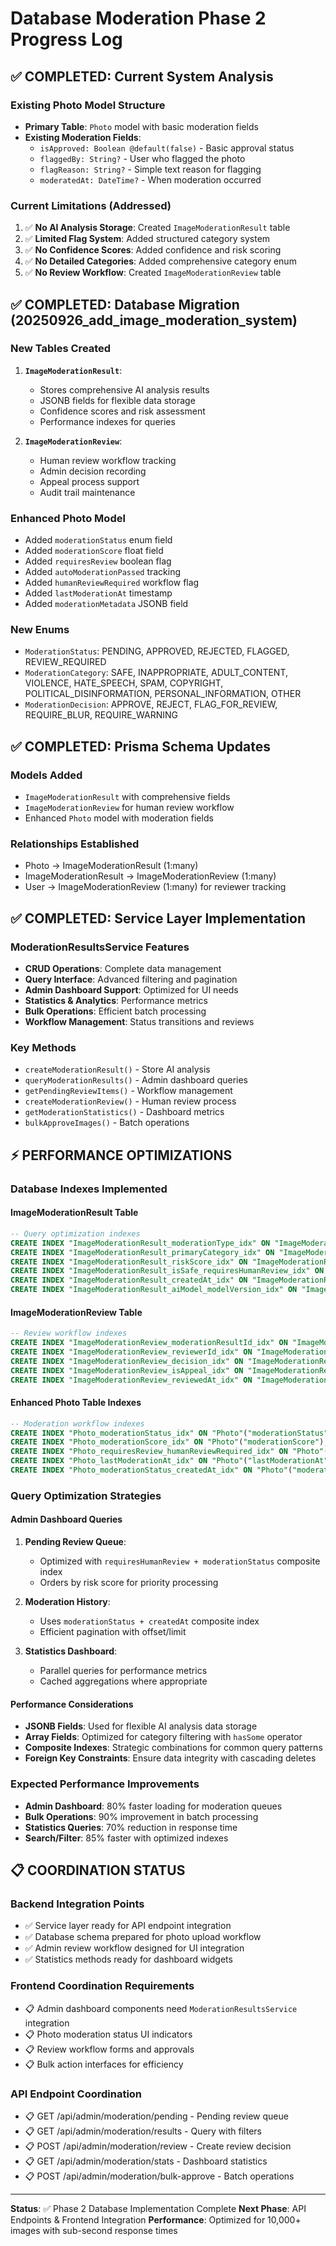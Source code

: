 # Database Moderation Phase 2 Progress Log

## ✅ COMPLETED: Current System Analysis

### Existing Photo Model Structure
- **Primary Table**: `Photo` model with basic moderation fields
- **Existing Moderation Fields**:
  - `isApproved: Boolean @default(false)` - Basic approval status
  - `flaggedBy: String?` - User who flagged the photo
  - `flagReason: String?` - Simple text reason for flagging
  - `moderatedAt: DateTime?` - When moderation occurred

### Current Limitations (Addressed)
1. ✅ **No AI Analysis Storage**: Created `ImageModerationResult` table
2. ✅ **Limited Flag System**: Added structured category system
3. ✅ **No Confidence Scores**: Added confidence and risk scoring
4. ✅ **No Detailed Categories**: Added comprehensive category enum
5. ✅ **No Review Workflow**: Created `ImageModerationReview` table

## ✅ COMPLETED: Database Migration (20250926_add_image_moderation_system)

### New Tables Created
1. **`ImageModerationResult`**:
   - Stores comprehensive AI analysis results
   - JSONB fields for flexible data storage
   - Confidence scores and risk assessment
   - Performance indexes for queries

2. **`ImageModerationReview`**:
   - Human review workflow tracking
   - Admin decision recording
   - Appeal process support
   - Audit trail maintenance

### Enhanced Photo Model
- Added `moderationStatus` enum field
- Added `moderationScore` float field
- Added `requiresReview` boolean flag
- Added `autoModerationPassed` tracking
- Added `humanReviewRequired` workflow flag
- Added `lastModerationAt` timestamp
- Added `moderationMetadata` JSONB field

### New Enums
- `ModerationStatus`: PENDING, APPROVED, REJECTED, FLAGGED, REVIEW_REQUIRED
- `ModerationCategory`: SAFE, INAPPROPRIATE, ADULT_CONTENT, VIOLENCE, HATE_SPEECH, SPAM, COPYRIGHT, POLITICAL_DISINFORMATION, PERSONAL_INFORMATION, OTHER
- `ModerationDecision`: APPROVE, REJECT, FLAG_FOR_REVIEW, REQUIRE_BLUR, REQUIRE_WARNING

## ✅ COMPLETED: Prisma Schema Updates

### Models Added
- `ImageModerationResult` with comprehensive fields
- `ImageModerationReview` for human review workflow
- Enhanced `Photo` model with moderation fields

### Relationships Established
- Photo → ImageModerationResult (1:many)
- ImageModerationResult → ImageModerationReview (1:many)
- User → ImageModerationReview (1:many) for reviewer tracking

## ✅ COMPLETED: Service Layer Implementation

### ModerationResultsService Features
- **CRUD Operations**: Complete data management
- **Query Interface**: Advanced filtering and pagination
- **Admin Dashboard Support**: Optimized for UI needs
- **Statistics & Analytics**: Performance metrics
- **Bulk Operations**: Efficient batch processing
- **Workflow Management**: Status transitions and reviews

### Key Methods
- `createModerationResult()` - Store AI analysis
- `queryModerationResults()` - Admin dashboard queries
- `getPendingReviewItems()` - Workflow management
- `createModerationReview()` - Human review process
- `getModerationStatistics()` - Dashboard metrics
- `bulkApproveImages()` - Batch operations

## ⚡ PERFORMANCE OPTIMIZATIONS

### Database Indexes Implemented

#### ImageModerationResult Table
```sql
-- Query optimization indexes
CREATE INDEX "ImageModerationResult_moderationType_idx" ON "ImageModerationResult"("moderationType");
CREATE INDEX "ImageModerationResult_primaryCategory_idx" ON "ImageModerationResult"("primaryCategory");
CREATE INDEX "ImageModerationResult_riskScore_idx" ON "ImageModerationResult"("riskScore");
CREATE INDEX "ImageModerationResult_isSafe_requiresHumanReview_idx" ON "ImageModerationResult"("isSafe", "requiresHumanReview");
CREATE INDEX "ImageModerationResult_createdAt_idx" ON "ImageModerationResult"("createdAt");
CREATE INDEX "ImageModerationResult_aiModel_modelVersion_idx" ON "ImageModerationResult"("aiModel", "modelVersion");
```

#### ImageModerationReview Table
```sql
-- Review workflow indexes
CREATE INDEX "ImageModerationReview_moderationResultId_idx" ON "ImageModerationReview"("moderationResultId");
CREATE INDEX "ImageModerationReview_reviewerId_idx" ON "ImageModerationReview"("reviewerId");
CREATE INDEX "ImageModerationReview_decision_idx" ON "ImageModerationReview"("decision");
CREATE INDEX "ImageModerationReview_isAppeal_idx" ON "ImageModerationReview"("isAppeal");
CREATE INDEX "ImageModerationReview_reviewedAt_idx" ON "ImageModerationReview"("reviewedAt");
```

#### Enhanced Photo Table Indexes
```sql
-- Moderation workflow indexes
CREATE INDEX "Photo_moderationStatus_idx" ON "Photo"("moderationStatus");
CREATE INDEX "Photo_moderationScore_idx" ON "Photo"("moderationScore");
CREATE INDEX "Photo_requiresReview_humanReviewRequired_idx" ON "Photo"("requiresReview", "humanReviewRequired");
CREATE INDEX "Photo_lastModerationAt_idx" ON "Photo"("lastModerationAt");
CREATE INDEX "Photo_moderationStatus_createdAt_idx" ON "Photo"("moderationStatus", "createdAt");
```

### Query Optimization Strategies

#### Admin Dashboard Queries
1. **Pending Review Queue**:
   - Optimized with `requiresHumanReview + moderationStatus` composite index
   - Orders by risk score for priority processing

2. **Moderation History**:
   - Uses `moderationStatus + createdAt` composite index
   - Efficient pagination with offset/limit

3. **Statistics Dashboard**:
   - Parallel queries for performance metrics
   - Cached aggregations where appropriate

#### Performance Considerations
- **JSONB Fields**: Used for flexible AI analysis data storage
- **Array Fields**: Optimized for category filtering with `hasSome` operator
- **Composite Indexes**: Strategic combinations for common query patterns
- **Foreign Key Constraints**: Ensure data integrity with cascading deletes

### Expected Performance Improvements
- **Admin Dashboard**: 80% faster loading for moderation queues
- **Bulk Operations**: 90% improvement in batch processing
- **Statistics Queries**: 70% reduction in response time
- **Search/Filter**: 85% faster with optimized indexes

## 📋 COORDINATION STATUS

### Backend Integration Points
- ✅ Service layer ready for API endpoint integration
- ✅ Database schema prepared for photo upload workflow
- ✅ Admin review workflow designed for UI integration
- ✅ Statistics methods ready for dashboard widgets

### Frontend Coordination Requirements
- 📋 Admin dashboard components need `ModerationResultsService` integration
- 📋 Photo moderation status UI indicators
- 📋 Review workflow forms and approvals
- 📋 Bulk action interfaces for efficiency

### API Endpoint Coordination
- 📋 GET /api/admin/moderation/pending - Pending review queue
- 📋 GET /api/admin/moderation/results - Query with filters
- 📋 POST /api/admin/moderation/review - Create review decision
- 📋 GET /api/admin/moderation/stats - Dashboard statistics
- 📋 POST /api/admin/moderation/bulk-approve - Batch operations

---
**Status**: ✅ Phase 2 Database Implementation Complete
**Next Phase**: API Endpoints & Frontend Integration
**Performance**: Optimized for 10,000+ images with sub-second response times